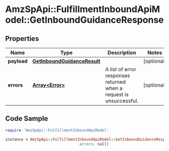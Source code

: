 # AmzSpApi::FulfillmentInboundApiModel::GetInboundGuidanceResponse

## Properties

Name | Type | Description | Notes
------------ | ------------- | ------------- | -------------
**payload** | [**GetInboundGuidanceResult**](GetInboundGuidanceResult.md) |  | [optional] 
**errors** | [**Array&lt;Error&gt;**](Error.md) | A list of error responses returned when a request is unsuccessful. | [optional] 

## Code Sample

```ruby
require 'AmzSpApi::FulfillmentInboundApiModel'

instance = AmzSpApi::FulfillmentInboundApiModel::GetInboundGuidanceResponse.new(payload: null,
                                 errors: null)
```


